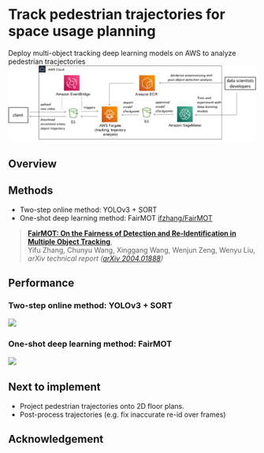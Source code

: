 # Track pedestrian trajectories for space usage planning
Deploy multi-object tracking deep learning models on AWS to analyze pedestrian tracjectories
![](assets/aws-solution-architecture.png)

## Overview

## Methods
* Two-step online method: YOLOv3 + SORT
* One-shot deep learning method: FairMOT
[ifzhang/FairMOT](https://github.com/ifzhang/FairMOT)
> [**FairMOT: On the Fairness of Detection and Re-Identification in Multiple Object Tracking**](http://arxiv.org/abs/2004.01888),            
> Yifu Zhang, Chunyu Wang, Xinggang Wang, Wenjun Zeng, Wenyu Liu,        
> *arXiv technical report ([arXiv 2004.01888](http://arxiv.org/abs/2004.01888))*

## Performance
### Two-step online method: YOLOv3 + SORT
<img src="assets/shopping-mall2-SORT-results-largefont.gif" width="600"/> 

### One-shot deep learning method: FairMOT
<img src="assets/shopping-mall2-results-FairMOT-ct03dt03-largefont.gif" width="600"/> 

## Next to implement
* Project pedestrian trajectories onto 2D floor plans.
* Post-process trajectories (e.g. fix inaccurate re-id over frames)

## Acknowledgement
